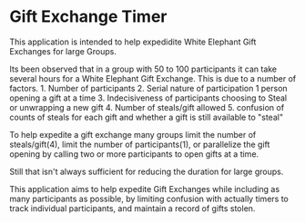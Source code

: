 # Gift Exchange Timer

This application is intended to help expedidite White Elephant Gift Exchanges for large Groups.

Its been observed that in a group with 50 to 100 participants it can take several hours for a White Elephant Gift Exchange.  This is due to a number of factors.
    1. Number of participants
    2. Serial nature of participation 1 person opening a gift at a time
    3. Indecisiveness of participants choosing to Steal or unwrapping a new gift
    4. Number of steals/gift allowed
    5. confusion of counts of steals for each gift and whether a gift is still available to "steal"

To help expedite a gift exchange many groups limit the number of steals/gift(4), limit the number of participants(1), or parallelize the gift opening by calling two or more participants to open gifts at a time.

Still that isn't always sufficient for reducing the duration for large groups.

This application aims to help expedite Gift Exchanges while including as many participants as possible, by limiting confusion with actually timers to track individual participants, and maintain a record of gifts stolen.

